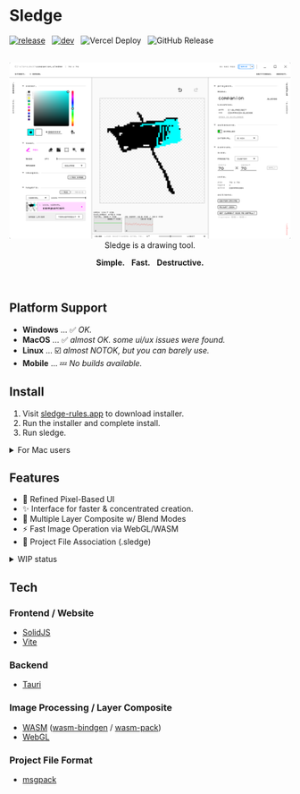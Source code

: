 # Sledge

[![release](https://github.com/Innsbluck-rh/sledge/actions/workflows/release.yml/badge.svg)](https://github.com/Innsbluck-rh/sledge/actions/workflows/release.yml)
&nbsp;
[![dev](https://github.com/Innsbluck-rh/sledge/actions/workflows/dev.yml/badge.svg)](https://github.com/Innsbluck-rh/sledge/actions/workflows/dev.yml)
&nbsp;
![Vercel Deploy](https://deploy-badge.vercel.app/vercel/sledge-gold)
&nbsp;
![GitHub Release](https://img.shields.io/github/v/release/Innsbluck-rh/sledge)

<div align="center">

<br>

<img src="assets/0827sledge_light.png" alt="F.C.H.S." width=600 />

<br>
Sledge is a drawing tool.

**Simple.**&nbsp;&nbsp;&nbsp;**Fast.**&nbsp;&nbsp;&nbsp;**Destructive.**

</div>

<br>

## Platform Support

- **Windows** ... :white_check_mark: *OK.*
- **MacOS** ... :white_check_mark: *almost OK. some ui/ux issues were found.*
- **Linux** ... :ballot_box_with_check: *almost NOTOK, but you can barely use.*
- **Mobile** ... :zzz: *No builds available.*

## Install

1. Visit [sledge-rules.app](https://www.sledge-rules.app/) to download installer.
2. Run the installer and complete install.
3. Run sledge.

<details>

<summary>For Mac users</summary>

MacOS mostly reports an error like: *App is Damaged*.
To prevent it, run this command in bash before running:
```bash
xattr -rc /Applications/sledge.app
```

</details>

## Features

* 🏁 Refined Pixel-Based UI
* :sparkles: Interface for faster & concentrated creation.
* :art: Multiple Layer Composite w/ Blend Modes
* :zap: Fast Image Operation via WebGL/WASM
* :file_folder: Project File Association (.sledge)

<details>
<summary>WIP status</summary>

### Interacts

- [x] Mouse
- [x] Pen
- [x] Touch
- [ ] Touchpads

### Tools

- [x] Pen, Eraser
- [x] Fill
- [x] Color Picker
- [x] Image Pool (resize, burndown)
- [x] Selection (Rect, Auto)
- [ ] Selection Editing (copy, paste)
- [ ] Text (editable)

### Composites / Effects

- [x] Layer Opacity
- [x] Layer Composite (normal / multiply)
- [ ] Effects
- [ ] Animation Support

### I/O

- [x] Basic I/O (load, save, import, export)
- [x] SVG Export (for small pixel art/icons)
- [x] Auto save
- [ ] Clipboard Support
- [ ] Project-Level History
  
</details>

## Tech

### Frontend / Website

- [SolidJS](https://github.com/solidjs/solid)
- [Vite](https://github.com/vitejs/vite)

### Backend

- [Tauri](https://github.com/tauri-apps/tauri)

### Image Processing / Layer Composite

- [WASM](https://developer.mozilla.org/ja/docs/WebAssembly) ([wasm-bindgen](https://github.com/wasm-bindgen/wasm-bindgen) / [wasm-pack](https://github.com/drager/wasm-pack))
- [WebGL](https://developer.mozilla.org/ja/docs/Web/API/WebGL_API)

### Project File Format

- [msgpack](https://msgpack.org/ja.html)





